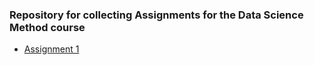 ### Repository for collecting Assignments for the Data Science Method course
- [Assignment 1](https://tilburguniversity.instructure.com/courses/1876/assignments/14065)


